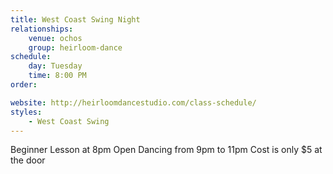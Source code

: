 ```yaml
---
title: West Coast Swing Night
relationships:
    venue: ochos
    group: heirloom-dance
schedule:
    day: Tuesday
    time: 8:00 PM
order: 

website: http://heirloomdancestudio.com/class-schedule/
styles:
    - West Coast Swing
---
```

Beginner Lesson at 8pm
Open Dancing from 9pm to 11pm
Cost is only $5 at the door